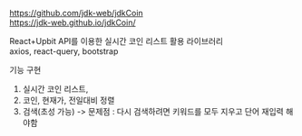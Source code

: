 https://github.com/jdk-web/jdkCoin <br>
https://jdk-web.github.io/jdkCoin/ <br>

React+Upbit API를 이용한 실시간 코인 리스트
활용 라이브러리 <br>
axios, react-query, bootstrap

기능 구현
1) 실시간 코인 리스트,
2) 코인, 현재가, 전일대비 정렬
3) 검색(초성 가능) -> 문제점 : 다시 검색하려면 키워드를 모두 지우고 단어 재입력 해야함 
